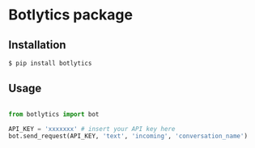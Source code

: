 # Botlytics package

## Installation
```python
$ pip install botlytics
```

## Usage

```python

from botlytics import bot

API_KEY = 'xxxxxxx' # insert your API key here
bot.send_request(API_KEY, 'text', 'incoming', 'conversation_name')

```
